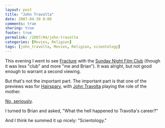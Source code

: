 ```yaml
---
layout: post
title: "John Travolta"
date: 2007-04-30 0:00
comments: true
sharing: true
footer: true
permalink: /2007/04/john-travolta
categories: [Movies, Religion]
tags: [john_travolta, Movies, Religion, scientology]
---
```

This evening I went to see <a href="http://www.imdb.com/title/tt0488120/">Fracture</a> with the <a href="http://www.sundaynightfilmclub.com/sub/dc//">Sunday Night Film Club</a> (though it was less "club" and more "me and Brian").  It was alright, but not good enough to warrant a second viewing.

But that's not the important part.  The important part is that one of the previews was for <a href="http://www.imdb.com/title/tt0427327/">Hairspary</a>, with <a href="http://www.imdb.com/name/nm0000237/">John Travolta</a> playing the role of the mother.

<a href="http://www.imdb.com/gallery/ss/0427327/Ss/0427327/hs6.jpg.html?path=gallery&path_key=0427327">No, seriously</a>.

I turned to Brian and asked, "What the hell happened to Travolta's career?"

And I think he summed it up nicely: "Scientology."
